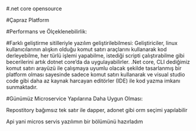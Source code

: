 ﻿#.net core opensource 

#Çapraz Platform

#Performans ve Ölçeklenebilirlik:

#Farklı geliştirme sitilleriyle yazılım geliştirilebilmesi:
Geliştiriciler, linux kullanıcılarının alışkın olduğu komut satırı araçlarını kullanarak kod
derleyebilme, her türlü işlemi yapabilme, istediği scripti çalıştırabilme gibi becerilerini
artık dotnet core’da da uygulayabilirler. .Net core, CLI dediğimiz komut satırı arayüzü ile çalışmaya
uyumlu olacak şekilde tasarlanmış bir platform olması sayesinde sadece komut satırı kullanarak ve 
visual studio code gibi daha az kaynak harcayan editörler (IDE) ile kod yazma imkanı sunmaktadır.

#Günümüz Microservice Yapılarına Daha Uygun Olması:


Repostitory bağımsız tek satır ile dapper,  adonet gibi orm seçimi yapılabilir 

Api yani micros servis yazılımın bir bölümünü hazırladım 


